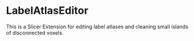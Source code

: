 LabelAtlasEditor
======================

This is a Slicer Extension for editing label atlases and cleaning small islands of disconnected voxels.
